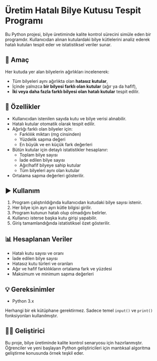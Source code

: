 # Üretim Hatalı Bilye Kutusu Tespit Programı

Bu Python projesi, bilye üretiminde kalite kontrol sürecini simüle eden bir programdır. Kullanıcıdan alınan kutulardaki bilye kütlelerini analiz ederek hatalı kutuları tespit eder ve istatistiksel veriler sunar.

## 📌 Amaç

Her kutuda yer alan bilyelerin ağırlıkları incelenerek:
- Tüm bilyeleri aynı ağırlıkta olan **hatasız kutular**,
- İçinde yalnızca **bir bilyesi farklı olan kutular** (ağır ya da hafif),
- **İki veya daha fazla farklı bilyesi olan hatalı kutular** tespit edilir.

## 🔧 Özellikler

- Kullanıcıdan istenilen sayıda kutu ve bilye verisi alınabilir.
- Hatalı kutular otomatik olarak tespit edilir.
- Ağırlığı farklı olan bilyeler için:
  - Farklılık miktarı (mg cinsinden)
  - Yüzdelik sapma değeri
  - En büyük ve en küçük fark değerleri
- Bütün kutular için detaylı istatistikler hesaplanır:
  - Toplam bilye sayısı
  - İade edilen bilye sayısı
  - Ağır/hafif bilyeye sahip kutular
  - Tüm bilyeleri aynı olan kutular
- Ortalama sapma değerleri gösterilir.

## ▶️ Kullanım

1. Program çalıştırıldığında kullanıcıdan kutudaki bilye sayısı istenir.
2. Her bilye için ayrı ayrı kütle bilgisi girilir.
3. Program kutunun hatalı olup olmadığını belirler.
4. Kullanıcı isterse başka kutu girişi yapabilir.
5. Giriş tamamlandığında istatistiksel özet gösterilir.

## 📊 Hesaplanan Veriler

- Hatalı kutu sayısı ve oranı  
- İade edilen bilye sayısı  
- Hatasız kutu türleri ve oranları  
- Ağır ve hafif farklılıkların ortalama fark ve yüzdesi  
- Maksimum ve minimum sapma değerleri  

## 💡 Gereksinimler

- Python 3.x

Herhangi bir ek kütüphane gerektirmez. Sadece temel `input()` ve `print()` fonksiyonları kullanılmıştır.


## 👨‍💻 Geliştirici

Bu proje, bilye üretiminde kalite kontrol senaryosu için hazırlanmıştır. Öğrenciler ve yeni başlayan Python geliştiricileri için mantıksal algoritma geliştirme konusunda örnek teşkil eder.



